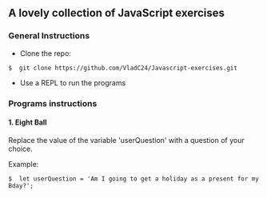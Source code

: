 ## A lovely collection of JavaScript exercises

### General Instructions
* Clone the repo:
```
$  git clone https://github.com/VladC24/Javascript-exercises.git
```
* Use a REPL to run the programs

### Programs instructions

#### 1. Eight Ball
Replace the value of the variable 'userQuestion' with a question of your choice.

Example:
```
$  let userQuestion = 'Am I going to get a holiday as a present for my Bday?';
```
